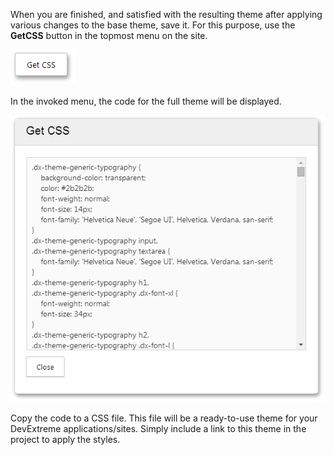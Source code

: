 When you are finished, and satisfied with the resulting theme after applying various changes to the base theme, save it. For this purpose, use the **GetCSS** button in the topmost menu on the site.

![Get CSS](/images/PhoneJS/GetCSS.png)


In the invoked menu, the code for the full theme will be displayed.

![Get CSS Window](/images/PhoneJS/GetCSSWindow.png)


Copy the code to a CSS file. This file will be a ready-to-use theme for your DevExtreme applications/sites. Simply include a link to this theme in the project to apply the styles.